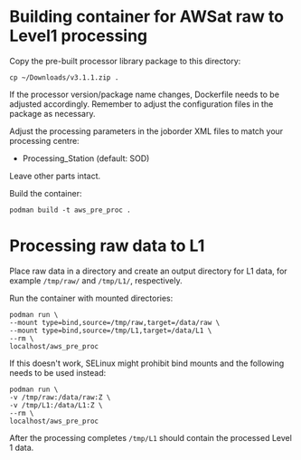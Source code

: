 # Building container for AWSat raw to Level1 processing

Copy the pre-built processor library package to this directory:

    cp ~/Downloads/v3.1.1.zip .

If the processor version/package name changes, Dockerfile needs to be
adjusted accordingly.  Remember to adjust the configuration files in
the package as necessary.

Adjust the processing parameters in the joborder XML files to match
your processing centre:

  * Processing_Station (default: SOD)

Leave other parts intact.

Build the container:

    podman build -t aws_pre_proc .

# Processing raw data to L1

Place raw data in a directory and create an output directory for L1
data, for example `/tmp/raw/` and `/tmp/L1/`, respectively.

Run the container with mounted directories:

    podman run \
    --mount type=bind,source=/tmp/raw,target=/data/raw \
    --mount type=bind,source=/tmp/L1,target=/data/L1 \
    --rm \
    localhost/aws_pre_proc

If this doesn't work, SELinux might prohibit bind mounts and the following
needs to be used instead:

    podman run \
    -v /tmp/raw:/data/raw:Z \
    -v /tmp/L1:/data/L1:Z \
    --rm \
    localhost/aws_pre_proc

After the processing completes `/tmp/L1` should contain the processed
Level 1 data.
